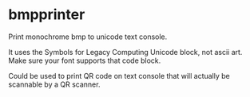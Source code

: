 # bmpprinter
Print monochrome bmp to unicode text console.

It uses the Symbols for Legacy Computing Unicode block, not ascii art. Make sure your font supports that code block.

Could be used to print QR code on text console that will actually be scannable by a QR scanner.

